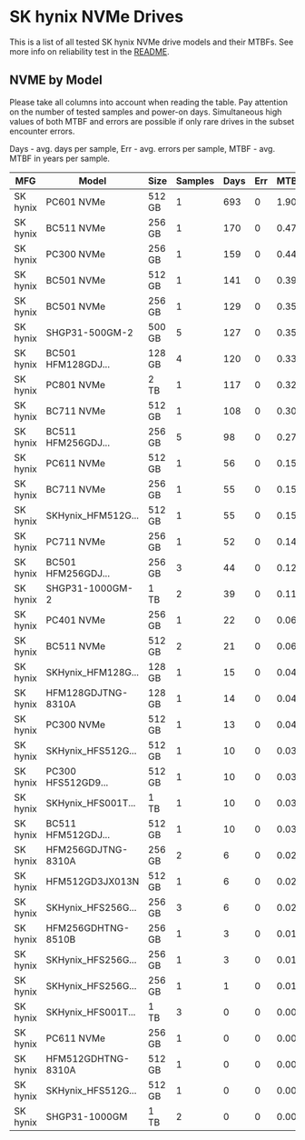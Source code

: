 SK hynix NVMe Drives
====================

This is a list of all tested SK hynix NVMe drive models and their MTBFs. See more
info on reliability test in the [README](https://github.com/bsdhw/SMART).

NVME by Model
------------

Please take all columns into account when reading the table. Pay attention on the
number of tested samples and power-on days. Simultaneous high values of both MTBF
and errors are possible if only rare drives in the subset encounter errors.

Days - avg. days per sample,
Err  - avg. errors per sample,
MTBF - avg. MTBF in years per sample.

| MFG       | Model              | Size   | Samples | Days  | Err   | MTBF |
|-----------|--------------------|--------|---------|-------|-------|------|
| SK hynix  | PC601 NVMe         | 512 GB | 1       | 693   | 0     | 1.90   |
| SK hynix  | BC511 NVMe         | 256 GB | 1       | 170   | 0     | 0.47   |
| SK hynix  | PC300 NVMe         | 256 GB | 1       | 159   | 0     | 0.44   |
| SK hynix  | BC501 NVMe         | 512 GB | 1       | 141   | 0     | 0.39   |
| SK hynix  | BC501 NVMe         | 256 GB | 1       | 129   | 0     | 0.35   |
| SK hynix  | SHGP31-500GM-2     | 500 GB | 5       | 127   | 0     | 0.35   |
| SK hynix  | BC501 HFM128GDJ... | 128 GB | 4       | 120   | 0     | 0.33   |
| SK hynix  | PC801 NVMe         | 2 TB   | 1       | 117   | 0     | 0.32   |
| SK hynix  | BC711 NVMe         | 512 GB | 1       | 108   | 0     | 0.30   |
| SK hynix  | BC511 HFM256GDJ... | 256 GB | 5       | 98    | 0     | 0.27   |
| SK hynix  | PC611 NVMe         | 512 GB | 1       | 56    | 0     | 0.15   |
| SK hynix  | BC711 NVMe         | 256 GB | 1       | 55    | 0     | 0.15   |
| SK hynix  | SKHynix_HFM512G... | 512 GB | 1       | 55    | 0     | 0.15   |
| SK hynix  | PC711 NVMe         | 256 GB | 1       | 52    | 0     | 0.14   |
| SK hynix  | BC501 HFM256GDJ... | 256 GB | 3       | 44    | 0     | 0.12   |
| SK hynix  | SHGP31-1000GM-2    | 1 TB   | 2       | 39    | 0     | 0.11   |
| SK hynix  | PC401 NVMe         | 256 GB | 1       | 22    | 0     | 0.06   |
| SK hynix  | BC511 NVMe         | 512 GB | 2       | 21    | 0     | 0.06   |
| SK hynix  | SKHynix_HFM128G... | 128 GB | 1       | 15    | 0     | 0.04   |
| SK hynix  | HFM128GDJTNG-8310A | 128 GB | 1       | 14    | 0     | 0.04   |
| SK hynix  | PC300 NVMe         | 512 GB | 1       | 13    | 0     | 0.04   |
| SK hynix  | SKHynix_HFS512G... | 512 GB | 1       | 10    | 0     | 0.03   |
| SK hynix  | PC300 HFS512GD9... | 512 GB | 1       | 10    | 0     | 0.03   |
| SK hynix  | SKHynix_HFS001T... | 1 TB   | 1       | 10    | 0     | 0.03   |
| SK hynix  | BC511 HFM512GDJ... | 512 GB | 1       | 10    | 0     | 0.03   |
| SK hynix  | HFM256GDJTNG-8310A | 256 GB | 2       | 6     | 0     | 0.02   |
| SK hynix  | HFM512GD3JX013N    | 512 GB | 1       | 6     | 0     | 0.02   |
| SK hynix  | SKHynix_HFS256G... | 256 GB | 3       | 6     | 0     | 0.02   |
| SK hynix  | HFM256GDHTNG-8510B | 256 GB | 1       | 3     | 0     | 0.01   |
| SK hynix  | SKHynix_HFS256G... | 256 GB | 1       | 3     | 0     | 0.01   |
| SK hynix  | SKHynix_HFS256G... | 256 GB | 1       | 1     | 0     | 0.01   |
| SK hynix  | SKHynix_HFS001T... | 1 TB   | 3       | 0     | 0     | 0.00   |
| SK hynix  | PC611 NVMe         | 256 GB | 1       | 0     | 0     | 0.00   |
| SK hynix  | HFM512GDHTNG-8310A | 512 GB | 1       | 0     | 0     | 0.00   |
| SK hynix  | SKHynix_HFS512G... | 512 GB | 1       | 0     | 0     | 0.00   |
| SK hynix  | SHGP31-1000GM      | 1 TB   | 2       | 0     | 0     | 0.00   |
